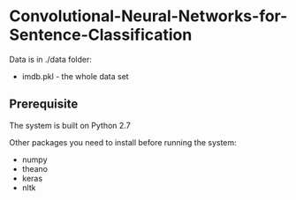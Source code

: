 # Convolutional-Neural-Networks-for-Sentence-Classification

Data is in ./data folder:
- imdb.pkl - the whole data set

Prerequisite
------------------------------------------------------
The system is built on Python 2.7

Other packages you need to install before running the system:
- numpy
- theano
- keras
- nltk